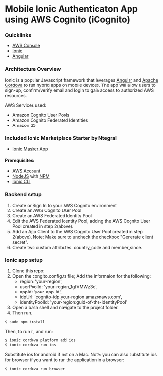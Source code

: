 # Mobile Ionic Authenticaton App using AWS Cognito (iCognito)

### Quicklinks
  - [AWS Console](https://aws.amazon.com/cognito/?nc2=h_l3_ms)
  - [Ionic](http://ionicframework.com/)
  - [Angular](https://angular.io)

### Architecture Overview

Ionic is a popular Javascript framework that leverages [Angular](https://angular.io/) and [Apache Cordova](https://cordova.apache.org/) to run hybrid apps on mobile devices. The app will allow users to sign-up, confirm/verify email and login to gain access to authorized AWS resources.

AWS Services used:
* Amazon Cognito User Pools
* Amazon Cognito Federated Identities
* Amazon S3

### Included Ionic Marketplace Starter by Ntegral
  - [Ionic Masker App](https://market.ionicframework.com/starters/ionic-masker)


#### Prerequisites:

* [AWS Account](https://aws.amazon.com/mobile/details/)
* [NodeJS](https://nodejs.org/en/download/) with [NPM](https://docs.npmjs.com/getting-started/installing-node)
* [Ionic CLI](https://ionicframework.com/docs/cli/)

### Backend setup

1. Create or Sign In to your AWS Cognito environment
2. Create an AWS Cognito User Pool
3. Create an AWS Federated Identity Pool
4. Edit the AWS Federated Identity Pool, adding the AWS Cognito User Pool created in step 2(above).
5. Add an App Client to the AWS Cognito User Pool created in step 2(above). Note: Make sure to uncheck the checkbox "Generate client     secret".
6. Create two custom attributes. country_code and member_since.

### Ionic app setup
1. Clone this repo:
2. Open the congito.config.ts file; Add the informaion for the following:
   * region: 'your-region',
   * userPoolId: 'your-region_1gfVMWz3c',
   * appId: 'your-app-id',
   * idpUrl: 'cognito-idp.your-region.amazonaws.com',
   * identityPoolId: 'your-region:guid-of-the-identityPool'
3. Open a bash shell and navigate to the project folder.
4. Then run.

```bash
$ sudo npm install
```
Then, to run it, and run:

```bash
$ ionic cordova platform add ios
$ ionic cordova run ios
```

Substitute ios for android if not on a Mac. Note: you can also substitute ios for browser if you want to run the application in a browser:
```bash
$ ionic cordova run browser 
```

